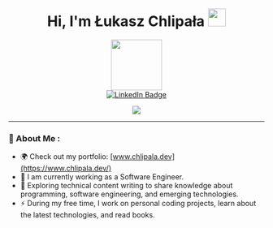 <h1 align="center"><b>Hi, I'm Łukasz Chlipała</b> <img src="https://media.giphy.com/media/hvRJCLFzcasrR4ia7z/giphy.gif" width="35"></h1>

<div id="header" align="center">
  <img src="https://media.giphy.com/media/v1.Y2lkPTc5MGI3NjExNTcwMzg4Yzk3ZDlkMTE0NzY1ZTY3NzUxNDY0YmZhYWM2NGE0YjE0YyZjdD1z/M9gbBd9nbDrOTu1Mqx/giphy.gif" width="100"/>
</div>

<div id="badges" align="center">
  <a href="https://www.linkedin.com/in/lchlipala/">
    <img src="https://img.shields.io/badge/LinkedIn-blue?style=for-the-badge&logo=linkedin&logoColor=white" alt="LinkedIn Badge"/>
  </a>
</div>
<div align="center">
    <img src="https://komarev.com/ghpvc/?username=chlip1&style=flat-square&color=blue" alt=""/>
</div>
<p align="center">
  <a href="https://github.com/DenverCoder1/readme-typing-svg"><img src="https://readme-typing-svg.herokuapp.com?font=Time+New+Roman&color=cyan&size=25&center=true&vCenter=true&width=600&height=100&lines=&hearts;+Self-taught+Software+Engineer,;Automatic+Control+and+Robotics+Student,;Active+Learner/Researcher,;Love+to+learn+new+stuffs..<3"></a>
</p>

---

### 🌟 About Me :

- 🌍 Check out my portfolio: [www.chlipala.dev](https://www.chlipala.dev/)
- 🚀 I am currently working as a Software Engineer.
- 🌱 Exploring technical content writing to share knowledge about programming, software engineering, and emerging technologies.
- ⚡ During my free time, I work on personal coding projects, learn about the latest technologies, and read books.
